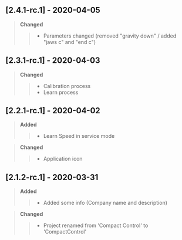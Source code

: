 ## [2.4.1-rc.1] - 2020-04-05
> **Changed**  
>> - Parameters changed (removed "gravity down" / added "jaws c" and "end c")

## [2.3.1-rc.1] - 2020-04-03
> **Changed**  
>> - Calibration process
>> - Learn process

## [2.2.1-rc.1] - 2020-04-02
> **Added**
>> - Learn Speed in service mode

> **Changed**  
>> - Application icon 


## [2.1.2-rc.1] - 2020-03-31
> **Added**
>> - Added some info (Company name and description)

> **Changed**
>> - Project renamed from 'Compact Control' to 'CompactControl'